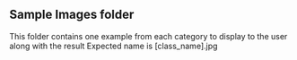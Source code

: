 ## Sample Images folder
This folder contains one example from each category to display to the user along with the result
Expected name is [class_name].jpg 